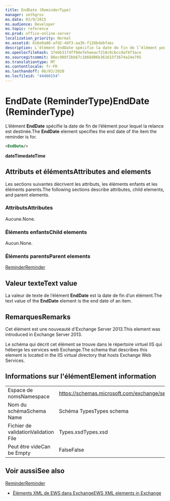 ```yaml
---
title: EndDate (ReminderType)
manager: sethgros
ms.date: 03/9/2015
ms.audience: Developer
ms.topic: reference
ms.prod: office-online-server
localization_priority: Normal
ms.assetid: 616e9a88-afd2-4df3-aa3b-f126bdebfaec
description: L’élément EndDate spécifie la date de fin de l’élément pour lequel la relance est destinée.
ms.openlocfilehash: 37ebb31f4ff94e7e5eeacf218c9cbccdaf4f3ace
ms.sourcegitcommit: 88ec988f2bb67c1866d06b361615f3674a24e795
ms.translationtype: MT
ms.contentlocale: fr-FR
ms.lasthandoff: 06/03/2020
ms.locfileid: "44460154"
---
```

# <a name="enddate-remindertype"></a><span data-ttu-id="5bc9b-103">EndDate (ReminderType)</span><span class="sxs-lookup"><span data-stu-id="5bc9b-103">EndDate (ReminderType)</span></span>

<span data-ttu-id="5bc9b-104">L’élément **EndDate** spécifie la date de fin de l’élément pour lequel la relance est destinée.</span><span class="sxs-lookup"><span data-stu-id="5bc9b-104">The **EndDate** element specifies the end date of the item the reminder is for.</span></span> 
  
```XML
<EndDate/>
```

 <span data-ttu-id="5bc9b-105">**dateTime**</span><span class="sxs-lookup"><span data-stu-id="5bc9b-105">**dateTime**</span></span>
## <a name="attributes-and-elements"></a><span data-ttu-id="5bc9b-106">Attributs et éléments</span><span class="sxs-lookup"><span data-stu-id="5bc9b-106">Attributes and elements</span></span>

<span data-ttu-id="5bc9b-107">Les sections suivantes décrivent les attributs, les éléments enfants et les éléments parents.</span><span class="sxs-lookup"><span data-stu-id="5bc9b-107">The following sections describe attributes, child elements, and parent elements.</span></span>
  
### <a name="attributes"></a><span data-ttu-id="5bc9b-108">Attributs</span><span class="sxs-lookup"><span data-stu-id="5bc9b-108">Attributes</span></span>

<span data-ttu-id="5bc9b-109">Aucune.</span><span class="sxs-lookup"><span data-stu-id="5bc9b-109">None.</span></span>
  
### <a name="child-elements"></a><span data-ttu-id="5bc9b-110">Éléments enfants</span><span class="sxs-lookup"><span data-stu-id="5bc9b-110">Child elements</span></span>

<span data-ttu-id="5bc9b-111">Aucun.</span><span class="sxs-lookup"><span data-stu-id="5bc9b-111">None.</span></span>
  
### <a name="parent-elements"></a><span data-ttu-id="5bc9b-112">Éléments parents</span><span class="sxs-lookup"><span data-stu-id="5bc9b-112">Parent elements</span></span>

[<span data-ttu-id="5bc9b-113">Reminder</span><span class="sxs-lookup"><span data-stu-id="5bc9b-113">Reminder</span></span>](reminder.md)
  
## <a name="text-value"></a><span data-ttu-id="5bc9b-114">Valeur texte</span><span class="sxs-lookup"><span data-stu-id="5bc9b-114">Text value</span></span>

<span data-ttu-id="5bc9b-115">La valeur de texte de l’élément **EndDate** est la date de fin d’un élément.</span><span class="sxs-lookup"><span data-stu-id="5bc9b-115">The text value of the **EndDate** element is the end date of an item.</span></span> 
  
## <a name="remarks"></a><span data-ttu-id="5bc9b-116">Remarques</span><span class="sxs-lookup"><span data-stu-id="5bc9b-116">Remarks</span></span>

<span data-ttu-id="5bc9b-117">Cet élément est une nouveauté d'Exchange Server 2013.</span><span class="sxs-lookup"><span data-stu-id="5bc9b-117">This element was introduced in Exchange Server 2013.</span></span>
  
<span data-ttu-id="5bc9b-118">Le schéma qui décrit cet élément se trouve dans le répertoire virtuel IIS qui héberge les services web Exchange.</span><span class="sxs-lookup"><span data-stu-id="5bc9b-118">The schema that describes this element is located in the IIS virtual directory that hosts Exchange Web Services.</span></span>
  
## <a name="element-information"></a><span data-ttu-id="5bc9b-119">Informations sur l'élément</span><span class="sxs-lookup"><span data-stu-id="5bc9b-119">Element information</span></span>

|||
|:-----|:-----|
|<span data-ttu-id="5bc9b-120">Espace de noms</span><span class="sxs-lookup"><span data-stu-id="5bc9b-120">Namespace</span></span>  <br/> |https://schemas.microsoft.com/exchange/services/2006/types  <br/> |
|<span data-ttu-id="5bc9b-121">Nom du schéma</span><span class="sxs-lookup"><span data-stu-id="5bc9b-121">Schema Name</span></span>  <br/> |<span data-ttu-id="5bc9b-122">Schéma Types</span><span class="sxs-lookup"><span data-stu-id="5bc9b-122">Types schema</span></span>  <br/> |
|<span data-ttu-id="5bc9b-123">Fichier de validation</span><span class="sxs-lookup"><span data-stu-id="5bc9b-123">Validation File</span></span>  <br/> |<span data-ttu-id="5bc9b-124">Types.xsd</span><span class="sxs-lookup"><span data-stu-id="5bc9b-124">Types.xsd</span></span>  <br/> |
|<span data-ttu-id="5bc9b-125">Peut être vide</span><span class="sxs-lookup"><span data-stu-id="5bc9b-125">Can be Empty</span></span>  <br/> |<span data-ttu-id="5bc9b-126">False</span><span class="sxs-lookup"><span data-stu-id="5bc9b-126">False</span></span>  <br/> |
   
## <a name="see-also"></a><span data-ttu-id="5bc9b-127">Voir aussi</span><span class="sxs-lookup"><span data-stu-id="5bc9b-127">See also</span></span>



[<span data-ttu-id="5bc9b-128">Reminder</span><span class="sxs-lookup"><span data-stu-id="5bc9b-128">Reminder</span></span>](reminder.md)


- [<span data-ttu-id="5bc9b-129">Éléments XML de EWS dans Exchange</span><span class="sxs-lookup"><span data-stu-id="5bc9b-129">EWS XML elements in Exchange</span></span>](ews-xml-elements-in-exchange.md)

